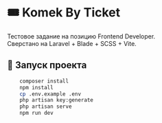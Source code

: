 # 🎟️ Komek By Ticket

Тестовое задание на позицию Frontend Developer.  
Сверстано на Laravel + Blade + SCSS + Vite.

## 🔧 Запуск проекта
```bash
    composer install
    npm install
    cp .env.example .env
    php artisan key:generate
    php artisan serve
    npm run dev
